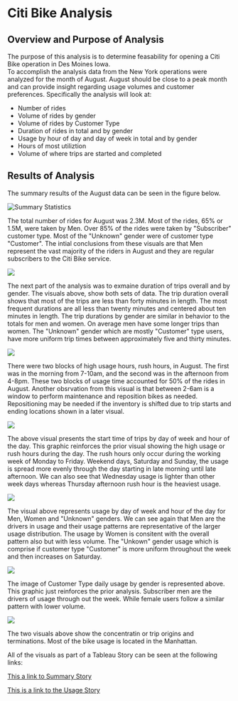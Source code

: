 # Citi Bike Analysis
## Overview and Purpose of Analysis
The purpose of this analysis is to determine feasability for opening a Citi Bike operation in Des Moines Iowa.  
To accomplish the analysis data from the New York operations were analyzed for the month of August.  August should be close to a peak month and can provide insight regarding usage volumes and customer preferences.
Specifically the analysis will look at:
-  Number of rides 
-  Volume of rides by gender
-  Volume of rides by Customer Type
-  Duration of rides in total and by gender
-  Usage by hour of day and day of week in total and by gender
-  Hours of most utiliztion 
-  Volume of where trips are started and completed

## Results of Analysis
The summary results of the August data can be seen in the figure below.

<img src="Summary_statistics.png" alt="Summary Statistics" >

The total number of rides for August was 2.3M.  Most of the rides, 65% or 1.5M, were taken by Men.  Over 85% of the rides were taken by "Subscriber" customer type.  Most of the "Unknown" gender were of customer type "Customer".  The intial conclusions from these visuals are that Men represent the vast majority of the riders in August and they are regular subscribers to the Citi Bike service.

<img src="trip_durations.png">
 
 The next part of the analysis was to exmaine duration of trips overall and by gender.  The visuals above, show both sets of data.  The trip duration overall shows that most of the trips are less than forty minutes in length.  The most frequent durations are all less than twenty minutes and centered about ten minutes in length.
  The trip durations by gender are similar in behavior to the totals for men and women.  On average men have some longer trips than women.  The "Unknown" gender which are mostly "Customer" type users, have more uniform trip times between approximately  five and thirty minutes.
  
<img src="Bike_utilization.png">  

There were two blocks of high usage hours, rush hours, in August.  The first was in the morning from 7-10am, and the second was in the afternoon from 4-8pm.  These two blocks of usage time accounted for 50% of the rides in August.  Another obsrvation from this visual is that between 2-6am is a window to perform maintenance and reposition bikes as needed.  Repositioning may be needed if the inventory is shifted due to trip starts and ending locations shown in a later visual.

<img src="Starttime_by_Dayhour.png">

The above visual presents the start time of trips by day of week and hour of the day.  This graphic reinforces the prior visual showing the high usage or rush hours during the day.  The rush hours only occur during the working week of Monday to Friday.  Weekend days, Saturday and Sunday, the usage is spread more evenly through the day starting in late morning until late afternoon.  We can also see that Wednesday usage is lighter than other week days whereas Thursday afternoon rush hour is the heaviest usage.

<img src="Gender_stoptime_dayhour.png">    

The visual above represents usage by day of week and hour of the day for Men, Women and "Unknown" genders.  We can see again that Men are the drivers in usage and their usage patterns are representative of the larger usage distribution.  The usage by Women is consitent with the overall pattern also but with less volume.  The "Unkown" gender usage which is comprise if customer type "Customer" is more uniform throughout the week and then increases on Saturday.

<img src="dayuse_gender_day.png">

The image of Customer Type daily usage by gender is represented above.  This graphic just reinforces the prior analysis.  Subscriber men are the drivers of usage through out the week. While female users follow a similar pattern with lower volume.  

<img src="startstop_loctions.png">
          
The two visuals above show the concentratin or trip origins and terminations.  Most of the bike usage is located in the Manhattan.            




All of the visuals as part of a Tableau Story can be seen at the following links:

[This a link to Summary Story](https://public.tableau.com/app/profile/bill.remy/viz/Mod14Challenge_16557427414530/CitiBikeOverview?publish=yes)


[This is a link to the Usage Story](https://public.tableau.com/app/profile/bill.remy/viz/Mod14Challenge_16557427414530/CitiBikeUsage?publish=yes)
